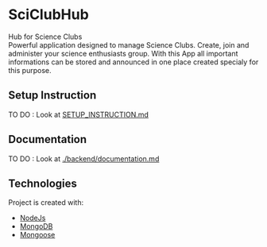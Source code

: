 # SciClubHub
Hub for Science Clubs <br>
Powerful application designed to manage Science Clubs. Create, join and administer your science enthusiasts group. With this App all important informations can be stored and announced in one place created specialy for this purpose. 
## Setup Instruction
TO DO : Look at [SETUP_INSTRUCTION.md](SETUP_INSTRUCTION.md)
## Documentation
TO DO : Look at [./backend/documentation.md](SETUP_INSTRUCTION.md)
## Technologies
Project is created with:
- [NodeJs](https://nodejs.org)
- [MongoDB](https://www.mongodb.com)
- [Mongoose](https://mongoosejs.com)